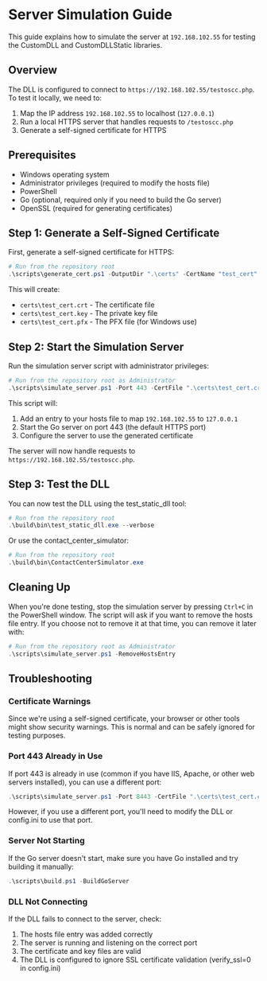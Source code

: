# Server Simulation Guide

This guide explains how to simulate the server at `192.168.102.55` for testing the CustomDLL and CustomDLLStatic libraries.

## Overview

The DLL is configured to connect to `https://192.168.102.55/testoscc.php`. To test it locally, we need to:

1. Map the IP address `192.168.102.55` to localhost (`127.0.0.1`)
2. Run a local HTTPS server that handles requests to `/testoscc.php`
3. Generate a self-signed certificate for HTTPS

## Prerequisites

- Windows operating system
- Administrator privileges (required to modify the hosts file)
- PowerShell
- Go (optional, required only if you need to build the Go server)
- OpenSSL (required for generating certificates)

## Step 1: Generate a Self-Signed Certificate

First, generate a self-signed certificate for HTTPS:

```powershell
# Run from the repository root
.\scripts\generate_cert.ps1 -OutputDir ".\certs" -CertName "test_cert" -CommonName "localhost"
```

This will create:
- `certs\test_cert.crt` - The certificate file
- `certs\test_cert.key` - The private key file
- `certs\test_cert.pfx` - The PFX file (for Windows use)

## Step 2: Start the Simulation Server

Run the simulation server script with administrator privileges:

```powershell
# Run from the repository root as Administrator
.\scripts\simulate_server.ps1 -Port 443 -CertFile ".\certs\test_cert.crt" -KeyFile ".\certs\test_cert.key"
```

This script will:
1. Add an entry to your hosts file to map `192.168.102.55` to `127.0.0.1`
2. Start the Go server on port 443 (the default HTTPS port)
3. Configure the server to use the generated certificate

The server will now handle requests to `https://192.168.102.55/testoscc.php`.

## Step 3: Test the DLL

You can now test the DLL using the test_static_dll tool:

```powershell
# Run from the repository root
.\build\bin\test_static_dll.exe --verbose
```

Or use the contact_center_simulator:

```powershell
# Run from the repository root
.\build\bin\ContactCenterSimulator.exe
```

## Cleaning Up

When you're done testing, stop the simulation server by pressing `Ctrl+C` in the PowerShell window. The script will ask if you want to remove the hosts file entry. If you choose not to remove it at that time, you can remove it later with:

```powershell
# Run from the repository root as Administrator
.\scripts\simulate_server.ps1 -RemoveHostsEntry
```

## Troubleshooting

### Certificate Warnings

Since we're using a self-signed certificate, your browser or other tools might show security warnings. This is normal and can be safely ignored for testing purposes.

### Port 443 Already in Use

If port 443 is already in use (common if you have IIS, Apache, or other web servers installed), you can use a different port:

```powershell
.\scripts\simulate_server.ps1 -Port 8443 -CertFile ".\certs\test_cert.crt" -KeyFile ".\certs\test_cert.key"
```

However, if you use a different port, you'll need to modify the DLL or config.ini to use that port.

### Server Not Starting

If the Go server doesn't start, make sure you have Go installed and try building it manually:

```powershell
.\scripts\build.ps1 -BuildGoServer
```

### DLL Not Connecting

If the DLL fails to connect to the server, check:
1. The hosts file entry was added correctly
2. The server is running and listening on the correct port
3. The certificate and key files are valid
4. The DLL is configured to ignore SSL certificate validation (verify_ssl=0 in config.ini)